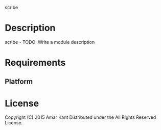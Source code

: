 scribe

Description
===========

scribe - TODO: Write a module description

Requirements
============

Platform
--------

License
=======

Copyright (C) 2015 Amar Kant
Distributed under the All Rights Reserved License.
